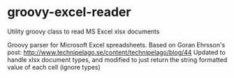 groovy-excel-reader
===================

Utility groovy class to read MS Excel xlsx documents

Groovy parser for Microsoft Excel spreadsheets.
Based on Goran Ehrsson's post: http://www.technipelago.se/content/technipelago/blog/44
Updated to handle xlsx document types, and modified to just return the string formatted value of each cell (ignore types)
